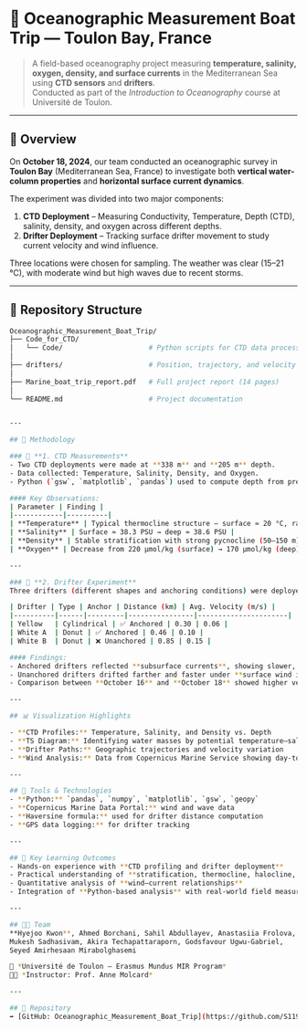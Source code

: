 # 🌊 Oceanographic Measurement Boat Trip — Toulon Bay, France

> A field-based oceanography project measuring **temperature, salinity, oxygen, density, and surface currents** in the Mediterranean Sea using **CTD sensors** and **drifters**.  
> Conducted as part of the *Introduction to Oceanography* course at Université de Toulon.

---

## 📍 Overview

On **October 18, 2024**, our team conducted an oceanographic survey in **Toulon Bay** (Mediterranean Sea, France) to investigate both **vertical water-column properties** and **horizontal surface current dynamics**.

The experiment was divided into two major components:
1. **CTD Deployment** – Measuring Conductivity, Temperature, Depth (CTD), salinity, density, and oxygen across different depths.
2. **Drifter Deployment** – Tracking surface drifter movement to study current velocity and wind influence.

Three locations were chosen for sampling. The weather was clear (15–21 °C), with moderate wind but high waves due to recent storms.

---

## 📂 Repository Structure

```bash
Oceanographic_Measurement_Boat_Trip/
├── Code_for_CTD/
│   └── Code/                     # Python scripts for CTD data processing & plotting
│
├── drifters/                     # Position, trajectory, and velocity calculations
│
├── Marine_boat_trip_report.pdf   # Full project report (14 pages)
│
└── README.md                     # Project documentation


---

## 🧪 Methodology

### 🔹 **1. CTD Measurements**
- Two CTD deployments were made at **338 m** and **205 m** depth.
- Data collected: Temperature, Salinity, Density, and Oxygen.
- Python (`gsw`, `matplotlib`, `pandas`) used to compute depth from pressure and visualize vertical profiles.

#### Key Observations:
| Parameter | Finding |
|------------|----------|
| **Temperature** | Typical thermocline structure — surface ≈ 20 °C, rapid cooling below 50 m |
| **Salinity** | Surface ≈ 38.3 PSU → deep ≈ 38.6 PSU |
| **Density** | Stable stratification with strong pycnocline (50–150 m) |
| **Oxygen** | Decrease from 220 µmol/kg (surface) → 170 µmol/kg (deep) |

---

### 🔹 **2. Drifter Experiment**
Three drifters (different shapes and anchoring conditions) were deployed for ~90 min each:

| Drifter | Type | Anchor | Distance (km) | Avg. Velocity (m/s) |
|----------|------|---------|----------------|----------------------|
| Yellow   | Cylindrical | ✅ Anchored | 0.30 | 0.06 |
| White A  | Donut | ✅ Anchored | 0.46 | 0.10 |
| White B  | Donut | ❌ Unanchored | 0.85 | 0.15 |

#### Findings:
- Anchored drifters reflected **subsurface currents**, showing slower, steadier motion.  
- Unanchored drifters drifted farther and faster under **surface wind influence**.  
- Comparison between **October 16** and **October 18** showed higher velocities on windier days.

---

## 📊 Visualization Highlights

- **CTD Profiles:** Temperature, Salinity, and Density vs. Depth  
- **TS Diagram:** Identifying water masses by potential temperature–salinity relationship  
- **Drifter Paths:** Geographic trajectories and velocity variation  
- **Wind Analysis:** Data from Copernicus Marine Service showing day-to-day differences

---

## 🧩 Tools & Technologies
- **Python:** `pandas`, `numpy`, `matplotlib`, `gsw`, `geopy`
- **Copernicus Marine Data Portal:** wind and wave data
- **Haversine formula:** used for drifter distance computation
- **GPS data logging:** for drifter tracking

---

## 🧠 Key Learning Outcomes
- Hands-on experience with **CTD profiling and drifter deployment**
- Practical understanding of **stratification, thermocline, halocline, and pycnocline**
- Quantitative analysis of **wind–current relationships**
- Integration of **Python-based analysis** with real-world field measurements

---

## 👩‍🔬 Team
**Hyejoo Kwon**, Ahmed Borchani, Sahil Abdullayev, Anastasiia Frolova,  
Mukesh Sadhasivam, Akira Techapattaraporn, Godsfavour Ugwu-Gabriel,  
Seyed Amirhesaan Mirabolghasemi  

📍 *Université de Toulon – Erasmus Mundus MIR Program*  
🧑‍🏫 *Instructor: Prof. Anne Molcard*  

---

## 🔗 Repository
➡️ [GitHub: Oceanographic_Measurement_Boat_Trip](https://github.com/S1194789/Oceanographic_Measurement_Boat_Trip)
